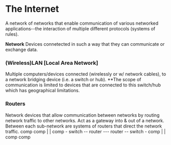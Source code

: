 # The Internet
A network of networks that enable communication of various networked applications--the interaction of multiple different protocols (systems of rules).

**Network**
Devices connetected in such a way that they can communicate or exchange data.

### (Wireless)LAN [Local Area Network]
Multiple computers/devices connected (wirelessly or w/ network cables), to a network bridging device (i.e. a switch or hub). **The scope of communication is limited to devices that are connected to this switch/hub which has geographical limitations.

### Routers
Network devices that allow communication between networks by routing network traffic to other networks. Act as a gateway into & out of a network. Between each sub-network are systems of routers that direct the network traffic.
        comp                           comp
          |                             |
comp - switch -- router --- router -- switch - comp
          |                             |
        comp                           comp